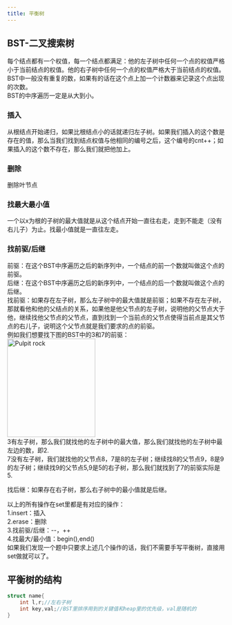```yaml
---
title: 平衡树
---
```


## BST-二叉搜索树

每个结点都有一个权值，每一个结点都满足：他的左子树中任何一个点的权值严格小于当前结点的权值。他的右子树中任何一个点的权值严格大于当前结点的权值。  
BST中一般没有重复的数，如果有的话在这个点上加一个计数器来记录这个点出现的次数。  
BST的中序遍历一定是从大到小。

### 插入
从根结点开始递归，如果比根结点小的话就递归左子树。如果我们插入的这个数是存在的值，那么当我们找到结点权值与他相同的编号之后，这个编号的cnt++；如果插入的这个数不存在，那么我们就把他加上。  
### 删除
删除叶节点
### 找最大最小值
一个以x为根的子树的最大值就是从这个结点开始一直往右走，走到不能走（没有右儿子）为止。找最小值就是一直往左走。
### 找前驱/后继
前驱：在这个BST中序遍历之后的新序列中，一个结点的前一个数就叫做这个点的前驱。  
后继：在这个BST中序遍历之后的新序列中，一个结点的后一个数就叫做这个点的后继。  
找前驱：如果存在左子树，那么左子树中的最大值就是前驱；如果不存在左子树，那就看他和他的父结点的关系，如果他是他父节点的左子树，说明他的父节点大于他，继续找他父节点的父节点，直到找到一个当前点的父节点使得当前点是其父节点的右儿子，说明这个父节点就是我们要求的点的前驱。  
例如我们想要找下图的BST中的3和7的前驱：  
<img src="https://img-blog.csdnimg.cn/1c7625ce186e4c5f920f56a162ed6ccc.jpeg#pic_center" alt="Pulpit rock" width="204" height="228">  
3有左子树，那么我们就找他的左子树中的最大值，那么我们就找他的左子树中最左边的数，即2.  
7没有左子树，我们就找他的父节点8，7是8的左子树；继续找8的父节点9，8是9的左子树；继续找9的父节点5,9是5的右子树，那么我们就找到了7的前驱实际是5.  

找后继：如果存在右子树，那么右子树中的最小值就是后继。  

以上的所有操作在set里都是有对应的操作：  
1.insert：插入  
2.erase：删除  
3.找前驱/后继：--，++  
4.找最大/最小值：begin(),end()  
如果我们发现一个题中只要求上述几个操作的话，我们不需要手写平衡树，直接用set做就可以了。  

## 平衡树的结构
```cpp
struct name{
    int l,r;//左右子树
    int key,val;//BST里排序用到的关键值和heap里的优先级，val是随机的
}
```


<!-- 


### 求某一个值的排名


### 求排名是k的数是哪个


### 求比某个数小的最大值
区别于前驱：这个数可能在树中不存在  



### 求比某个数大的最小值
区别于后继：这个数可能在树中不存在   -->








